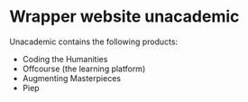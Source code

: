 # Wrapper website unacademic

Unacademic contains the following products:
- Coding the Humanities
- Offcourse (the learning platform)
- Augmenting Masterpieces
- Piep
